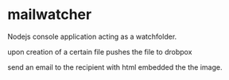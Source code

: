 # mailwatcher
Nodejs console application acting as a watchfolder.

upon creation of a certain file pushes the file to drobpox 

send an email to the recipient with html embedded the the image.
